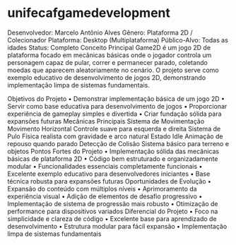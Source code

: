 # unifecafgamedevelopment

Desenvolvedor: Marcelo Antônio Alves
Gênero: Plataforma 2D / Colecionador
Plataforma: Desktop (Multiplataforma)
Público-Alvo: Todas as idades
Status: Completo
Conceito Principal
Game2D é um jogo 2D de plataforma focado em mecânicas básicas onde o jogador controla um personagem capaz de pular, correr e permanecer parado, coletando moedas que aparecem aleatoriamente no cenário. O projeto serve como exemplo educativo de desenvolvimento de jogos 2D, demonstrando implementação limpa de sistemas fundamentais.

Objetivos do Projeto
•	Demonstrar implementação básica de um jogo 2D
•	Servir como base educativa para desenvolvimento de jogos
•	Proporcionar experiência de gameplay simples e divertida
•	Criar fundação sólida para expansões futuras
Mecânicas Principais
Sistema de Movimentação
Movimento Horizontal
Controle suave para esquerda e direita 
Sistema de Pulo
Física realista com gravidade e arco natural 
Estado Idle
Animação de repouso quando parado 
Detecção de Colisão
Sistema básico para terreno e objetos 
Pontos Fortes do Projeto
•	Implementação sólida das mecânicas básicas de plataforma 2D
•	Código bem estruturado e organizadamente modular
•	Funcionalidades essenciais completamente funcionais
•	Excelente exemplo educativo para desenvolvedores iniciantes
•	Base técnica robusta para expansões futuras
Oportunidades de Evolução
•	Expansão do conteúdo com múltiplos níveis
•	Aprimoramento da experiência visual
•	Adição de elementos de desafio progressivo
•	Implementação de sistema de progressão mais robusto
•	Otimização de performance para dispositivos variados
Diferencial do Projeto
•	Foco na simplicidade e clareza de código
•	Excelente base para aprendizado de desenvolvimento
•	Estrutura modular para fácil expansão
•	Implementação limpa de sistemas fundamentais
